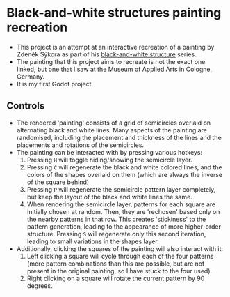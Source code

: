 # Black-and-white structures painting recreation
- This project is an attempt at an interactive recreation of a painting by Zdeněk Sýkora as part of his [black-and-white structure](https://www.invaluable.com/auction-lot/zdenek-sykora-black-and-white-structure-screenpri-193-c-04640efbea) series.
- The painting that this project aims to recreate is not the exact one linked, but one that I saw at the Museum of Applied Arts in Cologne, Germany. 
- It is my first Godot project.

## Controls
- The rendered 'painting' consists of a grid of semicircles overlaid on alternating black and white lines. Many aspects of the painting are randomised, including the placement and thickness of the lines and the placements and rotations of the semicircles.
- The painting can be interacted with by pressing various hotkeys:
	1. Pressing `H` will toggle hiding/showing the semicircle layer.
	2. Pressing `C` will regenerate the black and white colored lines, and the colors of the shapes overlaid on them (which are always the inverse of the square behind)
	3. Pressing `P` will regenerate the semicircle pattern layer completely, but keep the layout of the black and white lines the same.
	4. When rendering the semicircle layer, patterns for each square are initially chosen at random. Then, they are 'rechosen' based only on the nearby patterns in that row. This creates 'stickiness' to the pattern generation, leading to the appearance of more higher-order structure. Pressing `S` will regenerate only this second iteration, leading to small variations in the shapes layer.
- Additionally, clicking the squares of the painting will also interact with it:
	1. Left clicking a square will cycle through each of the four patterns (more pattern combinations than this are possible, but are not present in the original painting, so I have stuck to the four used).
	2. Right clicking on a square will rotate the current pattern by 90 degrees.